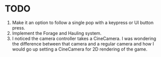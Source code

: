 # TODO
1. Make it an option to follow a single pop with a keypress or UI button press.
2. Implement the Forage and Hauling system.
3. I noticed the camera controller takes a CineCamera. I was wondering the difference between that camera and a regular camera and how I would go up setting a CineCamera for 2D rendering of the game.